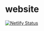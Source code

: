 # website

[![Netlify Status](https://api.netlify.com/api/v1/badges/b4255e56-6643-4260-9d08-e5a6c8a19050/deploy-status)](https://app.netlify.com/sites/sleepy-galileo-7bb491/deploys)
